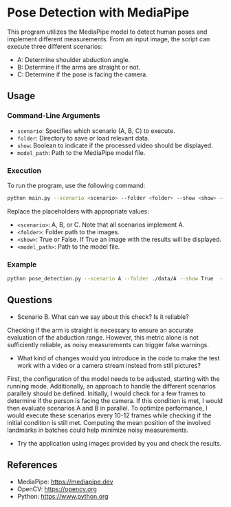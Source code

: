 # Pose Detection with MediaPipe

This program utilizes the MediaPipe model to detect human poses and implement different measurements. From an input image, the script can execute three different scenarios:
- A: Determine shoulder abduction angle.
- B: Determine if the arms are straight or not.
- C: Determine if the pose is facing the camera. 

## Usage

### Command-Line Arguments

- `scenario`: Specifies which scenario (A, B, C) to execute.
- `folder`: Directory to save or load relevant data.
- `show`: Boolean to indicate if the processed video should be displayed.
- `model_path`: Path to the MediaPipe model file.

### Execution

To run the program, use the following command:

```sh
python main.py --scenario <scenario> --folder <folder> --show <show> --model_path <model_path>
```

Replace the placeholders with appropriate values:

- `<scenario>`: A, B, or C. Note that all scenarios implement A.
- `<folder>`: Folder path to the images.
- `<show>`: True or False. If True an image with the results will be displayed.
- `<model_path>`: Path to the model file.

### Example

```sh
python pose_detection.py --scenario A --folder ./data/A --show True  --model_path ./models/pose_landmarker_lite.task
```

## Questions
- Scenario B. What can we say about this check? Is it reliable?

Checking if the arm is straight is necessary to ensure an accurate evaluation of the abduction range. However, this metric alone is not sufficiently reliable, as noisy measurements can trigger false warnings.

- What kind of changes would you introduce in the code to make the test work with a video or a camera stream instead from still pictures?

First, the configuration of the model needs to be adjusted, starting with the running mode. Additionally, an approach to handle the different scenarios parallely should be defined. Initially, I would check for a few frames to determine if the person is facing the camera. If this condition is met, I would then evaluate scenarios A and B in parallel. To optimize performance, I would execute these scenarios every 10-12 frames while checking if the initial condition is still met. Computing the mean position of the involved landmarks in batches could help minimize noisy measurements.

- Try the application using images provided by you and check the results.

## References

- MediaPipe: https://mediapipe.dev
- OpenCV: https://opencv.org
- Python: https://www.python.org

